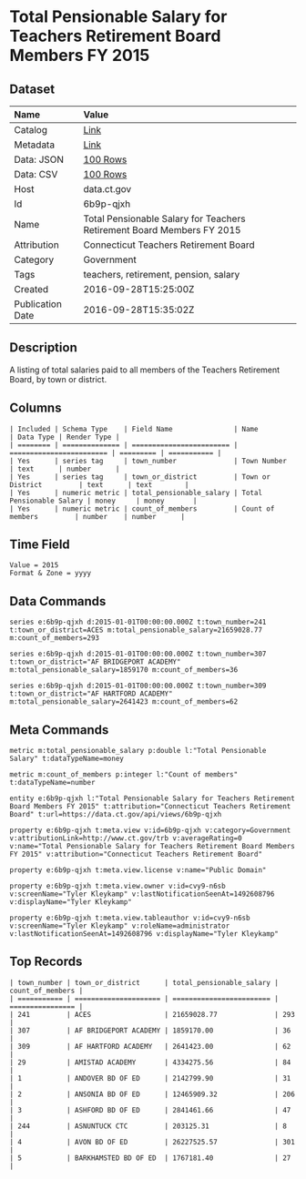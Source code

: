 # Total Pensionable Salary for Teachers Retirement Board Members FY 2015

## Dataset

| Name | Value |
| :--- | :---- |
| Catalog | [Link](https://catalog.data.gov/dataset/total-pensionable-salary-for-teachers-retirement-board-members-fy-2015) |
| Metadata | [Link](https://data.ct.gov/api/views/6b9p-qjxh) |
| Data: JSON | [100 Rows](https://data.ct.gov/api/views/6b9p-qjxh/rows.json?max_rows=100) |
| Data: CSV | [100 Rows](https://data.ct.gov/api/views/6b9p-qjxh/rows.csv?max_rows=100) |
| Host | data.ct.gov |
| Id | 6b9p-qjxh |
| Name | Total Pensionable Salary for Teachers Retirement Board Members FY 2015 |
| Attribution | Connecticut Teachers Retirement Board |
| Category | Government |
| Tags | teachers, retirement, pension, salary |
| Created | 2016-09-28T15:25:00Z |
| Publication Date | 2016-09-28T15:35:02Z |

## Description

A listing of total salaries paid to all members of the Teachers Retirement Board, by town or district.

## Columns

```ls
| Included | Schema Type    | Field Name               | Name                     | Data Type | Render Type |
| ======== | ============== | ======================== | ======================== | ========= | =========== |
| Yes      | series tag     | town_number              | Town Number              | text      | number      |
| Yes      | series tag     | town_or_district         | Town or District         | text      | text        |
| Yes      | numeric metric | total_pensionable_salary | Total Pensionable Salary | money     | money       |
| Yes      | numeric metric | count_of_members         | Count of members         | number    | number      |
```

## Time Field

```ls
Value = 2015
Format & Zone = yyyy
```

## Data Commands

```ls
series e:6b9p-qjxh d:2015-01-01T00:00:00.000Z t:town_number=241 t:town_or_district=ACES m:total_pensionable_salary=21659028.77 m:count_of_members=293

series e:6b9p-qjxh d:2015-01-01T00:00:00.000Z t:town_number=307 t:town_or_district="AF BRIDGEPORT ACADEMY" m:total_pensionable_salary=1859170 m:count_of_members=36

series e:6b9p-qjxh d:2015-01-01T00:00:00.000Z t:town_number=309 t:town_or_district="AF HARTFORD ACADEMY" m:total_pensionable_salary=2641423 m:count_of_members=62
```

## Meta Commands

```ls
metric m:total_pensionable_salary p:double l:"Total Pensionable Salary" t:dataTypeName=money

metric m:count_of_members p:integer l:"Count of members" t:dataTypeName=number

entity e:6b9p-qjxh l:"Total Pensionable Salary for Teachers Retirement Board Members FY 2015" t:attribution="Connecticut Teachers Retirement Board" t:url=https://data.ct.gov/api/views/6b9p-qjxh

property e:6b9p-qjxh t:meta.view v:id=6b9p-qjxh v:category=Government v:attributionLink=http://www.ct.gov/trb v:averageRating=0 v:name="Total Pensionable Salary for Teachers Retirement Board Members FY 2015" v:attribution="Connecticut Teachers Retirement Board"

property e:6b9p-qjxh t:meta.view.license v:name="Public Domain"

property e:6b9p-qjxh t:meta.view.owner v:id=cvy9-n6sb v:screenName="Tyler Kleykamp" v:lastNotificationSeenAt=1492608796 v:displayName="Tyler Kleykamp"

property e:6b9p-qjxh t:meta.view.tableauthor v:id=cvy9-n6sb v:screenName="Tyler Kleykamp" v:roleName=administrator v:lastNotificationSeenAt=1492608796 v:displayName="Tyler Kleykamp"
```

## Top Records

```ls
| town_number | town_or_district      | total_pensionable_salary | count_of_members | 
| =========== | ===================== | ======================== | ================ | 
| 241         | ACES                  | 21659028.77              | 293              | 
| 307         | AF BRIDGEPORT ACADEMY | 1859170.00               | 36               | 
| 309         | AF HARTFORD ACADEMY   | 2641423.00               | 62               | 
| 29          | AMISTAD ACADEMY       | 4334275.56               | 84               | 
| 1           | ANDOVER BD OF ED      | 2142799.90               | 31               | 
| 2           | ANSONIA BD OF ED      | 12465909.32              | 206              | 
| 3           | ASHFORD BD OF ED      | 2841461.66               | 47               | 
| 244         | ASNUNTUCK CTC         | 203125.31                | 8                | 
| 4           | AVON BD OF ED         | 26227525.57              | 301              | 
| 5           | BARKHAMSTED BD OF ED  | 1767181.40               | 27               | 
```